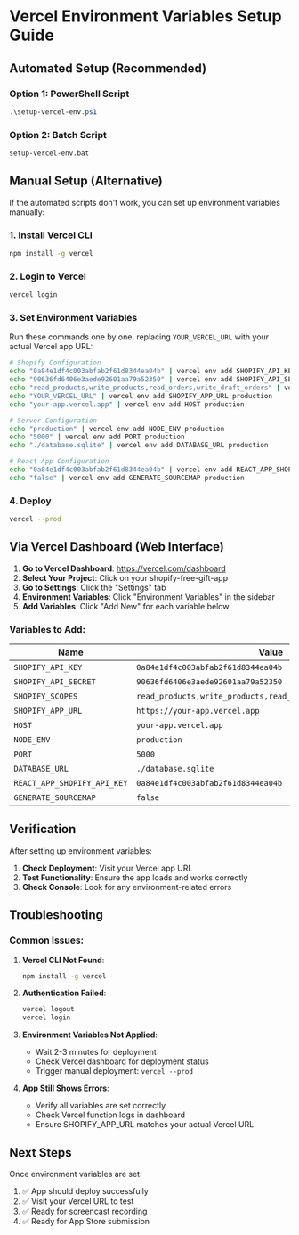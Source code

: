 # Vercel Environment Variables Setup Guide

## Automated Setup (Recommended)

### Option 1: PowerShell Script
```powershell
.\setup-vercel-env.ps1
```

### Option 2: Batch Script
```cmd
setup-vercel-env.bat
```

## Manual Setup (Alternative)

If the automated scripts don't work, you can set up environment variables manually:

### 1. Install Vercel CLI
```bash
npm install -g vercel
```

### 2. Login to Vercel
```bash
vercel login
```

### 3. Set Environment Variables

Run these commands one by one, replacing `YOUR_VERCEL_URL` with your actual Vercel app URL:

```bash
# Shopify Configuration
echo "0a84e1df4c003abfab2f61d8344ea04b" | vercel env add SHOPIFY_API_KEY production
echo "90636fd6406e3aede92601aa79a52350" | vercel env add SHOPIFY_API_SECRET production
echo "read_products,write_products,read_orders,write_draft_orders" | vercel env add SHOPIFY_SCOPES production
echo "YOUR_VERCEL_URL" | vercel env add SHOPIFY_APP_URL production
echo "your-app.vercel.app" | vercel env add HOST production

# Server Configuration
echo "production" | vercel env add NODE_ENV production
echo "5000" | vercel env add PORT production
echo "./database.sqlite" | vercel env add DATABASE_URL production

# React App Configuration
echo "0a84e1df4c003abfab2f61d8344ea04b" | vercel env add REACT_APP_SHOPIFY_API_KEY production
echo "false" | vercel env add GENERATE_SOURCEMAP production
```

### 4. Deploy
```bash
vercel --prod
```

## Via Vercel Dashboard (Web Interface)

1. **Go to Vercel Dashboard**: https://vercel.com/dashboard
2. **Select Your Project**: Click on your shopify-free-gift-app
3. **Go to Settings**: Click the "Settings" tab
4. **Environment Variables**: Click "Environment Variables" in the sidebar
5. **Add Variables**: Click "Add New" for each variable below

### Variables to Add:

| Name | Value | Environment |
|------|-------|-------------|
| `SHOPIFY_API_KEY` | `0a84e1df4c003abfab2f61d8344ea04b` | Production |
| `SHOPIFY_API_SECRET` | `90636fd6406e3aede92601aa79a52350` | Production |
| `SHOPIFY_SCOPES` | `read_products,write_products,read_orders,write_draft_orders` | Production |
| `SHOPIFY_APP_URL` | `https://your-app.vercel.app` | Production |
| `HOST` | `your-app.vercel.app` | Production |
| `NODE_ENV` | `production` | Production |
| `PORT` | `5000` | Production |
| `DATABASE_URL` | `./database.sqlite` | Production |
| `REACT_APP_SHOPIFY_API_KEY` | `0a84e1df4c003abfab2f61d8344ea04b` | Production |
| `GENERATE_SOURCEMAP` | `false` | Production |

## Verification

After setting up environment variables:

1. **Check Deployment**: Visit your Vercel app URL
2. **Test Functionality**: Ensure the app loads and works correctly
3. **Check Console**: Look for any environment-related errors

## Troubleshooting

### Common Issues:

1. **Vercel CLI Not Found**:
   ```bash
   npm install -g vercel
   ```

2. **Authentication Failed**:
   ```bash
   vercel logout
   vercel login
   ```

3. **Environment Variables Not Applied**:
   - Wait 2-3 minutes for deployment
   - Check Vercel dashboard for deployment status
   - Trigger manual deployment: `vercel --prod`

4. **App Still Shows Errors**:
   - Verify all variables are set correctly
   - Check Vercel function logs in dashboard
   - Ensure SHOPIFY_APP_URL matches your actual Vercel URL

## Next Steps

Once environment variables are set:
1. ✅ App should deploy successfully
2. ✅ Visit your Vercel URL to test
3. ✅ Ready for screencast recording
4. ✅ Ready for App Store submission